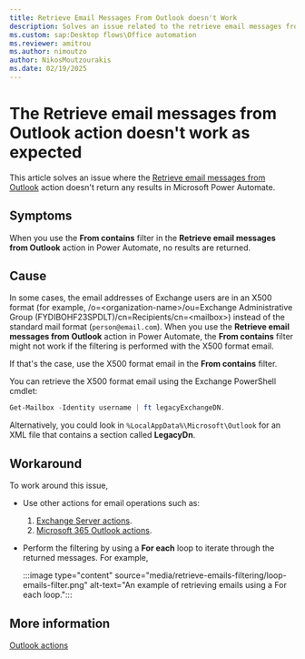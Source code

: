 ```yaml
---
title: Retrieve Email Messages From Outlook doesn't Work
description: Solves an issue related to the retrieve email messages from Outlook action in Microsoft Power Automate.
ms.custom: sap:Desktop flows\Office automation
ms.reviewer: amitrou
ms.author: nimoutzo
author: NikosMoutzourakis
ms.date: 02/19/2025
---
```

# The Retrieve email messages from Outlook action doesn't work as expected

This article solves an issue where the [Retrieve email messages from Outlook](/power-automate/desktop-flows/actions-reference/outlook) action doesn't return any results in Microsoft Power Automate.

## Symptoms

When you use the **From contains** filter in the **Retrieve email messages from Outlook** action in Power Automate, no results are returned.

## Cause

In some cases, the email addresses of Exchange users are in an X500 format (for example, /o\=<organization-name\>/ou=Exchange Administrative Group (FYDIBOHF23SPDLT)/cn=Recipients/cn=\<mailbox\>) instead of the standard mail format (`person@email.com`). When you use the **Retrieve email messages from Outlook** action in Power Automate, the **From contains** filter might not work if the filtering is performed with the X500 format email.

If that's the case, use the X500 format email in the **From contains** filter.

You can retrieve the X500 format email using the Exchange PowerShell cmdlet:

```powershell
Get-Mailbox -Identity username | ft legacyExchangeDN.
```

Alternatively, you could look in `%LocalAppData%\Microsoft\Outlook` for an XML file that contains a section called **LegacyDn**.

## Workaround

To work around this issue,

- Use other actions for email operations such as:

  1. [Exchange Server actions](/power-automate/desktop-flows/actions-reference/exchange).
  2. [Microsoft 365 Outlook actions](/connectors/office365/#get-emails-(v3)).
  
- Perform the filtering by using a **For each** loop to iterate through the returned messages. For example,

  :::image type="content" source="media/retrieve-emails-filtering/loop-emails-filter.png" alt-text="An example of retrieving emails using a For each loop.":::

## More information

[Outlook actions](/power-automate/desktop-flows/actions-reference/outlook)
